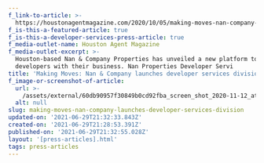 ```yaml
---
f_link-to-article: >-
  https://houstonagentmagazine.com/2020/10/05/making-moves-nan-company-launches-developer-services-division/
f_is-this-a-featured-article: true
f_is-this-a-developer-services-press-article: true
f_media-outlet-name: Houston Agent Magazine
f_media-outlet-excerpt: >-
  Houston-based Nan & Company Properties has unveiled a new platform to assist
  developers with their business. Nan Properties Developer Servi
title: 'Making Moves: Nan & Company launches developer services division'
f_image-or-screenshot-of-article:
  url: >-
    /assets/external/60db90957f30849b0cd92fba_screen_shot_2020-11-12_at_12.33.04_AM.png
  alt: null
slug: making-moves-nan-company-launches-developer-services-division
updated-on: '2021-06-29T21:32:33.843Z'
created-on: '2021-06-29T21:28:53.391Z'
published-on: '2021-06-29T21:32:55.028Z'
layout: '[press-articles].html'
tags: press-articles
---
```



